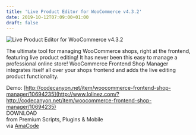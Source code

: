 ```yaml
---
title: 'Live Product Editor for WooCommerce v4.3.2'
date: 2019-10-12T07:09:00+01:00
draft: false
---
```


![Live Product Editor for WooCommerce v4.3.2](http://www.codelist.cc/uploads/posts/2019-06/1559390494_live-product-editor-for-woocommerce.jpg "Live Product Editor for WooCommerce v4.3.2")  
  
The ultimate tool for managing WooCommerce shops, right at the frontend, featuring live product editing! It has never been this easy to manage a professional online store! WooCommerce Frontend Shop Manager integrates itself all over your shops frontend and adds the live editing product functionality.  
  
Demo: [http://codecanyon.net/item/woocommerce-frontend-shop-manager/10694235](http://www.lolinez.com/?http://codecanyon.net/item/woocommerce-frontend-shop-manager/10694235)  
DOWNLOAD  
from Premium Scripts, Plugins & Mobile  
via [AmaCode](https://amazcode.ooo)
